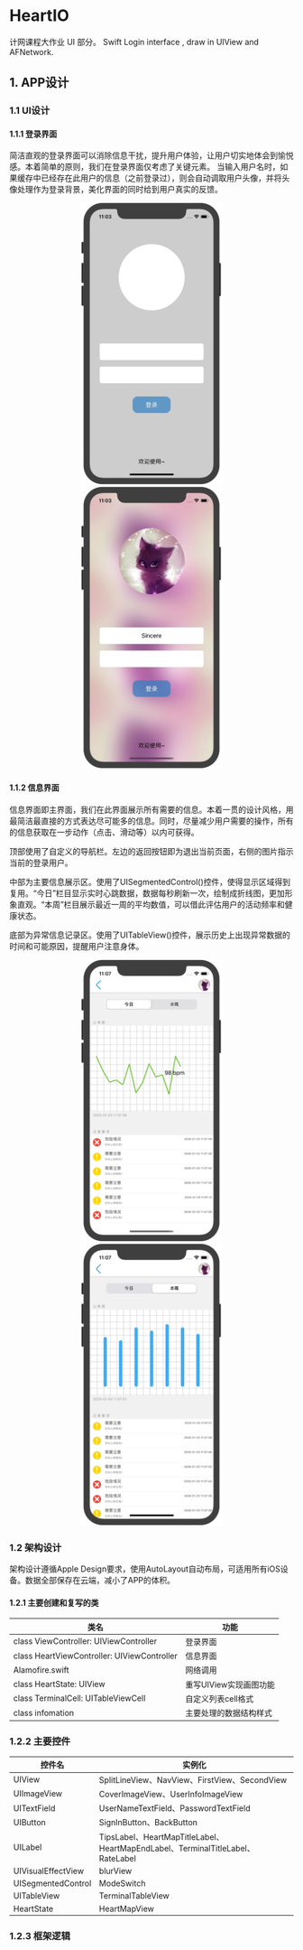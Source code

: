 # HeartIO
计网课程大作业 UI 部分。
Swift Login interface , draw in UIView and AFNetwork.

## 1. APP设计
### 1.1 UI设计
#### 1.1.1 登录界面

简洁直观的登录界面可以消除信息干扰，提升用户体验，让用户切实地体会到愉悦感。本着简单的原则，我们在登录界面仅考虑了关键元素。
当输入用户名时，如果缓存中已经存在此用户的信息（之前登录过），则会自动调取用户头像，并将头像处理作为登录背景，美化界面的同时给到用户真实的反馈。

<div align="center">
<img src="https://github.com/XuZhengzhuo/HeartIO/blob/master/readme_image/log1.jpg" height="500px" alt="" >
<img src="https://github.com/XuZhengzhuo/HeartIO/blob/master/readme_image/log2.jpg" height="500px" alt="" >
</div>

#### 1.1.2 信息界面

信息界面即主界面，我们在此界面展示所有需要的信息。本着一贯的设计风格，用最简洁最直接的方式表达尽可能多的信息。同时，尽量减少用户需要的操作，所有的信息获取在一步动作（点击、滑动等）以内可获得。

顶部使用了自定义的导航栏。左边的返回按钮即为退出当前页面，右侧的图片指示当前的登录用户。

中部为主要信息展示区。使用了UISegmentedControl()控件，使得显示区域得到复用。“今日”栏目显示实时心跳数据，数据每秒刷新一次，绘制成折线图，更加形象直观。“本周”栏目展示最近一周的平均数值，可以借此评估用户的活动频率和健康状态。

底部为异常信息记录区。使用了UITableView()控件，展示历史上出现异常数据的时间和可能原因，提醒用户注意身体。

<div align="center">
<img src="https://github.com/XuZhengzhuo/HeartIO/blob/master/readme_image/main1.png" height="500px" alt="" >
<img src="https://github.com/XuZhengzhuo/HeartIO/blob/master/readme_image/main2.jpg" height="500px" alt="" >
</div>

### 1.2 架构设计


架构设计遵循Apple Design要求，使用AutoLayout自动布局，可适用所有iOS设备。数据全部保存在云端，减小了APP的体积。


#### 1.2.1 主要创建和复写的类

|类名	|功能|
|  ----  | ----  |
|class ViewController: UIViewController	|登录界面|
|class HeartViewController: UIViewController	|信息界面|
|Alamofire.swift	|网络调用|
|class HeartState: UIView	|重写UIView实现画图功能|
|class TerminalCell: UITableViewCell	|自定义列表cell格式|
|class infomation	|主要处理的数据结构样式|

### 1.2.2 主要控件

| 控件名 | 实例化 |
|  ----  | ----  |
|UIView	|SplitLineView、NavView、FirstView、SecondView|
|UIImageView|	CoverImageView、UserInfoImageView|
|UITextField|	UserNameTextField、PasswordTextField|
|UIButton|SignInButton、BackButton|
|UILabel|TipsLabel、HeartMapTitleLabel、HeartMapEndLabel、TerminalTitleLabel、RateLabel|
|UIVisualEffectView|	blurView|
|UISegmentedControl|	ModeSwitch|
|UITableView|	TerminalTableView|
|HeartState|	HeartMapView|

### 1.2.3 框架逻辑

